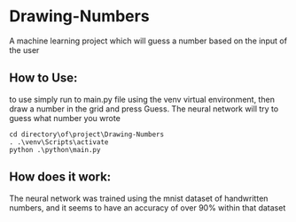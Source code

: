 # Drawing-Numbers
A machine learning project which will guess a number based on the input of the user

## How to Use:
to use simply run to main.py file using the venv virtual environment, then draw a number in the grid and press Guess.
The neural network will try to guess what number you wrote
```
cd directory\of\project\Drawing-Numbers
. .\venv\Scripts\activate
python .\python\main.py
```

## How does it work:
The neural network was trained using the mnist dataset of handwritten numbers, and it seems to have an accuracy of over 90% within that dataset
